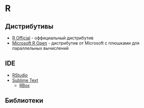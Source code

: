 # R

## Дистрибутивы
- [R Official](http://cran.us.r-project.org/) - оффициальный дистрибутив 
- [Microsoft R Open](https://mran.revolutionanalytics.com/download/) - дистрибутив от Microsoft с плюшками для параллельных вычислений

## IDE
- [RStudio]()
- [Sublime Text]()
    - [RBox]()

## Библиотеки